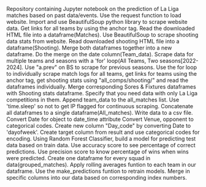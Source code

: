 Repository containing Jupyter notebook on the prediction of La Liga matches based on past data/events.
Use the request function to load website.
Import and use BeautifulSoup python library to scrape website data.
Get links for all teams by using the anchor tag.
Read the downloaded HTML file into a dataframe(Matches).
Use BeautifulSoup to scrape shooting data stats from website.
Read downloaded shooting HTML file into a dataframe(Shooting).
Merge both dataframes together into a new dataframe.
Do the merge on the date column(Team_data).
Scrape data for multiple teams and seasons with a 'for' loop(All Teams, Two seasons[2022-2024].
Use "a.prev" on BS to scrape for previous seasons.
Use the for loop to individually scrape match logs for all teams, get links for teams using the anchor tag, get shooting stats using "all_comps/shooting/" and read the dataframes individually.
Merge corresponding Sores & Fixtures dataframes with Shooting stats dataframe.
Specify that you need data with only La Liga competitions in them.
Append team_data to the all_matches list.
Use 'time.sleep' so not to get IP flagged for continuous scraping.
Concatenate all dataframes to a single dataframe(All_matches).
Write data to a csv file.
Convert Date for object to date_time attribute Convert Venue, opponent to categorical codes.
Create new column "Day_code" by converting Date to 'dayofweek'.
Create target column from result and use categorical codes for encoding.
Using Random Forest Classifier, build a model for predicting test data based on train data.
Use accuracy score to see percentage of correct predictions.
Use precision score to know percentage of wins when wins were predicted.
Create one dataframe for every squad in data(grouped_matches).
Apply rolling averages funtion to each team in our dataframe.
Use the make_predictions funtion to retrain models.
Merge in specific columns into our data based on corresponding index numbers.
